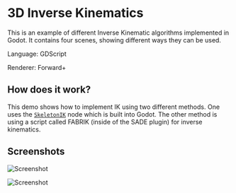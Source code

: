 # 3D Inverse Kinematics

This is an example of different Inverse Kinematic algorithms
implemented in Godot. It contains four scenes, showing
different ways they can be used.

Language: GDScript

Renderer: Forward+

## How does it work?

This demo shows how to implement IK using two different methods. One uses the
[`SkeletonIK`](https://docs.godotengine.org/en/latest/classes/class_skeletonik.html)
node which is built into Godot. The other method is using a script
called FABRIK (inside of the SADE plugin) for inverse kinematics.

## Screenshots

![Screenshot](screenshots/cube.png)

![Screenshot](screenshots/fps_gun.png)
